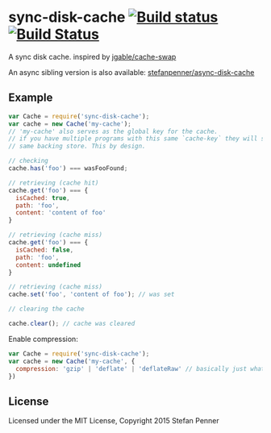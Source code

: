 # sync-disk-cache [![Build status](https://ci.appveyor.com/api/projects/status/fjm3xhxs492x32wp?svg=true)](https://ci.appveyor.com/project/embercli/sync-disk-cache) [![Build Status](https://travis-ci.org/stefanpenner/sync-disk-cache.svg)](https://travis-ci.org/stefanpenner/sync-disk-cache)


A sync disk cache. inspired by [jgable/cache-swap](https://github.com/jgable/cache-swap)

An async sibling version is also available: [stefanpenner/async-disk-cache](https://github.com/stefanpenner/async-disk-cache/)

## Example

```js
var Cache = require('sync-disk-cache');
var cache = new Cache('my-cache');
// 'my-cache' also serves as the global key for the cache.
// if you have multiple programs with this same `cache-key` they will share the
// same backing store. This by design.

// checking
cache.has('foo') === wasFooFound;

// retrieving (cache hit)
cache.get('foo') === {
  isCached: true,
  path: 'foo',
  content: 'content of foo'
}

// retrieving (cache miss)
cache.get('foo') === {
  isCached: false,
  path: 'foo',
  content: undefined
}

// retrieving (cache miss)
cache.set('foo', 'content of foo'); // was set

// clearing the cache

cache.clear(); // cache was cleared
```


Enable compression:

```js
var Cache = require('sync-disk-cache');
var cache = new Cache('my-cache', {
  compression: 'gzip' | 'deflate' | 'deflateRaw' // basically just what nodes zlib's ships with
})
```

## License

Licensed under the MIT License, Copyright 2015 Stefan Penner
